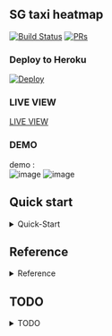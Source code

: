 ## SG taxi heatmap 

[![Build Status](https://travis-ci.org/yennanliu/Xjob.svg?branch=master)](https://travis-ci.org/yennanliu/SGTaxiMap)
[![PRs](https://img.shields.io/badge/PRs-welcome-6574cd.svg)](https://github.com/yennanliu/SGTaxiMap/pulls)

### Deploy to Heroku 
[![Deploy](https://www.herokucdn.com/deploy/button.svg)](https://heroku.com/deploy?template=https://github.com/yennanliu/SGTaxiMap)

### LIVE VIEW 
[LIVE VIEW](http://sgtaxi-heroku-app.herokuapp.com/)

### DEMO 
demo :  
		![image](https://github.com/yennanliu/SGTaxiMap/blob/master/doc/taxi_location.png)
		![image](https://github.com/yennanliu/SGTaxiMap/blob/master/doc/heatmap.png)

## Quick start 
<details>
<summary>Quick-Start</summary>

### Run (Manually)

```bash
# STEP 1)
# get repo 
$ git clone https://github.com/yennanliu/SGTaxiMap
$ cd && cd SGTaxiMap
# STEP 2)
$ python run.py
# access the app via browser 
# visit http://127.0.0.1:5000 
```

### Run (docker)
```bash
docker run -d -p 5000:5000 yennanliu/sgtaximap_docker:v1
```
### Build
```bash
# https://github.com/yennanliu/SGTaxiMap/blob/master/docker_start.md
$ cd && git clone https://github.com/yennanliu/SGTaxiMap.git && cd SGTaxiMap
$ docker image build -t sgtaximap_docker .
$ docker run -d -p 5000:5000 sgtaximap_docker
```

### Run ETL job  (taxi data collect) :

```bash 
# can modify cron job in /crontab.txt 
# collected data can either saved as csv or DB 
$ /anaconda/envs/<your_dev_env>/bin/python etl/job_luigi.py   Agg_taxi_locations

```

### Run test 
```bash
$ export PYTHONPATH=$(pwd)
$ pytest -v tests/

```
</details>

## Reference 
<details>
<summary>Reference</summary>
- Open source projct 
	- https://github.com/JTLX/SGTaxiHeatMap/blob/master/update_heat.py
	- https://data.gov.sg/developer
	- https://data.gov.sg/api/1/util/snippet/api_info.html?resource_id=31ca0cee-6d9e-453a-8b4f-376d37713a10&datastore_root_url=https%3A%2F%2Fdata.gov.sg%2Fapi%2Faction
	- http://harrywood.co.uk/maps/examples/leaflet/marker-array.view.html

- Automated heat map 
	- http://rmaps.github.io/blog/posts/animated-choropleths/index.html
</details>

## TODO 
<details>
<summary>TODO</summary>
	- ETL job  
	- Backend managment page 
	- Dynamic map 
	- DB configuration 
</details>
